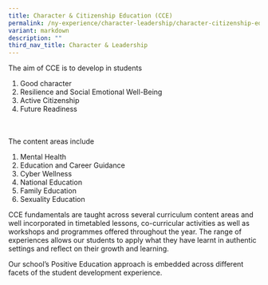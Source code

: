 ```yaml
---
title: Character & Citizenship Education (CCE)
permalink: /ny-experience/character-leadership/character-citizenship-education-cce/
variant: markdown
description: ""
third_nav_title: Character & Leadership
---
```

The aim of CCE is to develop in students
<ol>
	<li>Good character</li>
	<li>Resilience and Social Emotional Well-Being</li>
	<li>Active Citizenship</li>
	<li>Future Readiness</li>
</ol>
<br><br>
The content areas include
<ol>
	<li>Mental Health</li>
	<li>Education and Career Guidance</li>
	<li>Cyber Wellness</li>
	<li>National Education</li>
	<li>Family Education</li>
	<li>Sexuality Education</li>
</ol>

CCE fundamentals are taught across several curriculum content areas and well incorporated in timetabled lessons, co-curricular activities as well as workshops and programmes offered throughout the year. The range of experiences allows our students to apply what they have learnt in authentic settings and reflect on their growth and learning.

Our school’s Positive Education approach is embedded across different facets of the student development experience.
